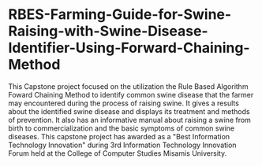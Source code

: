 # RBES-Farming-Guide-for-Swine-Raising-with-Swine-Disease-Identifier-Using-Forward-Chaining-Method

This Capstone project focused on the utilization the Rule Based Algorithm Foward Chaining Method to identify common swine disease that the farmer may encountered during the process of raising swine. It gives a results about the identified swine disease and displays its treatment and methods of prevention. It also has an informative manual about raising a swine from birth to commercialization and the basic symptoms of common swine diseases. This capstone project has awarded as a "Best Information Technology Innovation" during 3rd Information Technology Innovation Forum held at the College of Computer Studies Misamis University.
